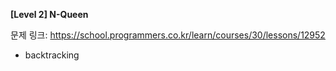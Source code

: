 **[Level 2] N-Queen**

문제 링크: https://school.programmers.co.kr/learn/courses/30/lessons/12952

* backtracking

